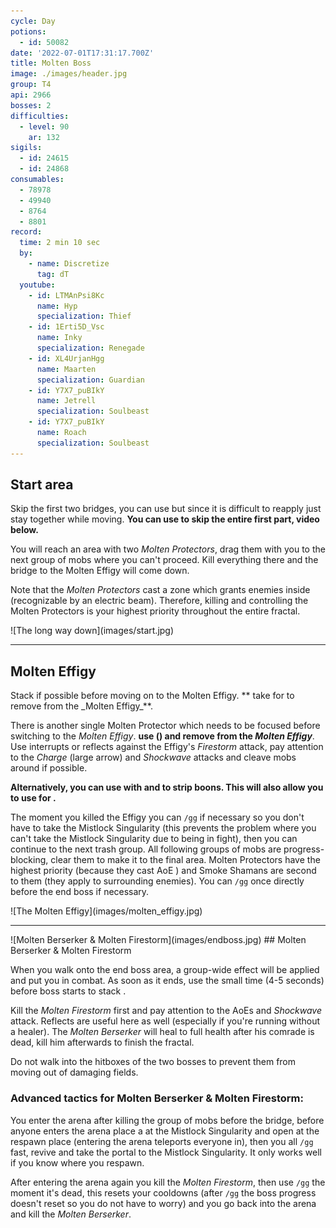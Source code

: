 ```yaml
---
cycle: Day
potions:
  - id: 50082
date: '2022-07-01T17:31:17.700Z'
title: Molten Boss
image: ./images/header.jpg
group: T4
api: 2966
bosses: 2
difficulties:
  - level: 90
    ar: 132
sigils:
  - id: 24615
  - id: 24868
consumables:
  - 78978
  - 49940
  - 8764
  - 8801
record:
  time: 2 min 10 sec
  by:
    - name: Discretize
      tag: dT
  youtube:
    - id: LTMAnPsi8Kc
      name: Hyp
      specialization: Thief
    - id: 1Erti5D_Vsc
      name: Inky
      specialization: Renegade
    - id: XL4UrjanHgg
      name: Maarten
      specialization: Guardian
    - id: Y7X7_puBIkY
      name: Jetrell
      specialization: Soulbeast
    - id: Y7X7_puBIkY
      name: Roach
      specialization: Soulbeast
---
```


## Start area <Item id="50082" disableText/>

<Grid>

<GridItem sm="8">

Skip the first two bridges, you can use <Effect name="Stealth"/> but since it is difficult to reapply just stay together while moving.
**You can use <Item id="78978"/> to skip the entire first part, video below.**

You will reach an area with two _Molten Protectors_, drag them with you to the next group of mobs where you can't proceed. Kill everything there and the bridge to the Molten Effigy will come down.

Note that the _Molten Protectors_ cast a zone which grants enemies inside <Effect name="Invulnerability"/> (recognizable by an electric beam). Therefore, killing and controlling the Molten Protectors is your highest priority throughout the entire fractal.

<Tabs>

<Tab specialization="Revenant">
<ProfessionVideo title="First skip" profession="Revenant" src="vn2UvjuDW1M"/>
</Tab>

<Tab specialization="Guardian">
<ProfessionVideo title="First skip" profession="Guardian" timestamp="364" src="Lz0bHmnSRbI"/>
</Tab>

<Tab specialization="Thief">
<ProfessionVideo title="First skip" profession="Thief" timestamp="172" src="Alpgs_GaZV0"/>
</Tab>
</Tabs>
</GridItem>

<GridItem sm="4">
![The long way down](images/start.jpg)
</GridItem>
</Grid>

---

## Molten Effigy <Item id="50082" disableText/>

<Grid>
<GridItem sm="7">
Stack <Boon name="Might" /> if possible before moving on to the Molten Effigy. **<Specialization name="Revenant"/> take <Skill name="Legendary Demon Stance"/> for <Skill name="Banish Enchantment"/> to remove <Boon name="Protection" /> from the _Molten Effigy_**.

There is another single Molten Protector which needs to be focused before switching to the _Molten Effigy_. **<Specialization name="Revenant"/> use <Skill name="Banish Enchantment"/> (<Skill name="Legendary Demon Stance" disableText/>) and remove <Boon name="Protection"/> from the _Molten Effigy_**. Use interrupts or reflects against the Effigy's _Firestorm_ attack, pay attention to the _Charge_ (large arrow) and _Shockwave_ attacks and cleave mobs around if possible.

**Alternatively, you can use <Item id="72872"/> with <Skill name="Surge of the Mists"/> and <Skill name="Forced Engagement"/> to strip boons. This will also allow you to use <Skill name="Inspiring Reinforcement"/> for <Boon name="Stability"/>.**

The moment you killed the Effigy you can `/gg` if necessary so you don't have to take the Mistlock Singularity (this prevents the problem where you can't take the Mistlock Singularity due to being in fight), then you can continue to the next trash group. All following groups of mobs are progress-blocking, clear them to make it to the final area. Molten Protectors have the highest priority (because they cast AoE <Effect name="Invulnerability"/>) and Smoke Shamans are second to them (they apply <Effect name="Stealth"/> to surrounding enemies). You can `/gg` once directly before the end boss if necessary.

</GridItem>
<GridItem sm="5">
![The Molten Effigy](images/molten_effigy.jpg)
</GridItem>
</Grid>

---

<Grid>
<GridItem sm="5">
![Molten Berserker & Molten Firestorm](images/endboss.jpg)
</GridItem>
<GridItem sm="7">
## Molten Berserker & Molten Firestorm <Item id="50082" disableText/>

When you walk onto the end boss area, a group-wide <Effect name="Agony"/> effect will be applied and put you in combat. As soon as it ends, use the small time (4-5 seconds) before boss starts to stack <Boon name="Might"/>.

Kill the _Molten Firestorm_ first and pay attention to the AoEs and _Shockwave_ attack. Reflects are useful here as well (especially if you're running without a healer). The _Molten Berserker_ will heal to full health after his comrade is dead, kill him afterwards to finish the fractal.

Do not walk into the hitboxes of the two bosses to prevent them from moving out of damaging fields.

</GridItem>
</Grid>

### Advanced tactics for Molten Berserker & Molten Firestorm:

You enter the arena after killing the group of mobs before the bridge, before anyone enters the arena place a <Item id="78978"/> at the Mistlock Singularity and open at the respawn place (entering the arena teleports everyone in), then you all `/gg` fast, revive and take the portal to the Mistlock Singularity. It only works well if you know where you respawn.

After entering the arena again you kill the _Molten Firestorm_, then use `/gg` the moment it's dead, this resets your cooldowns (after `/gg` the boss progress doesn't reset so you do not have to worry) and you go back into the arena and kill the _Molten Berserker_.
